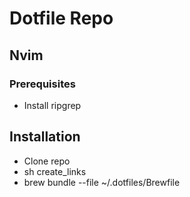 # Dotfile Repo

## Nvim

### Prerequisites

- Install ripgrep

## Installation

- Clone repo
- sh create_links
- brew bundle --file ~/.dotfiles/Brewfile

